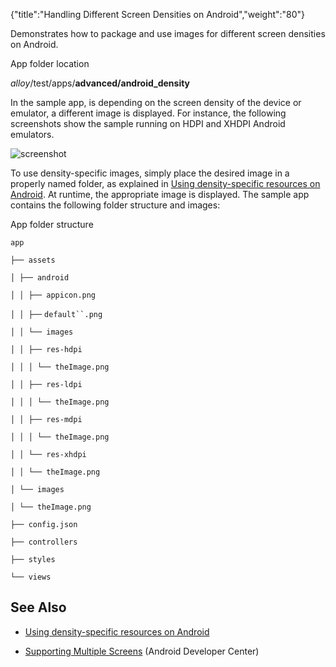 {"title":"Handling Different Screen Densities on Android","weight":"80"} 

Demonstrates how to package and use images for different screen densities on Android.

App folder location

_alloy_/test/apps/**advanced/android\_density**

In the sample app, is depending on the screen density of the device or emulator, a different image is displayed. For instance, the following screenshots show the sample running on HDPI and XHDPI Android emulators.

![screenshot](/Images/appc/download/attachments/41845646/screenshot.png)

To use density-specific images, simply place the desired image in a properly named folder, as explained in [Using density-specific resources on Android](/docs/appc/Titanium_SDK/Titanium_SDK_How-tos/User_Interface_Deep_Dives/Android_UI_Components_and_Conventions/Using_density-specific_resources_on_Android/). At runtime, the appropriate image is displayed. The sample app contains the following folder structure and images:

App folder structure

`app`

`├── assets`

`│ ├── android`

`│ │ ├── appicon.png`

`│ │ ├──` `default``.png`

`│ │ └── images`

`│ │ ├── res-hdpi`

`│ │ │ └── theImage.png`

`│ │ ├── res-ldpi`

`│ │ │ └── theImage.png`

`│ │ ├── res-mdpi`

`│ │ │ └── theImage.png`

`│ │ └── res-xhdpi`

`│ │ └── theImage.png`

`│ └── images`

`│ └── theImage.png`

`├── config.json`

`├── controllers`

`├── styles`

`└── views`

## See Also

*   [Using density-specific resources on Android](/docs/appc/Titanium_SDK/Titanium_SDK_How-tos/User_Interface_Deep_Dives/Android_UI_Components_and_Conventions/Using_density-specific_resources_on_Android/)
    
*   [Supporting Multiple Screens](http://developer.android.com/guide/practices/screens_support.html) (Android Developer Center)